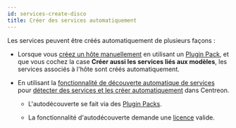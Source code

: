 ```yaml
---
id: services-create-disco
title: Créer des services automatiquement
---
```


Les services peuvent être créés automatiquement de plusieurs façons :

- Lorsque vous [créez un hôte manuellement](hosts-create.html) en utilisant un [Plugin Pack](../pluginpacks.html), et que vous cochez la case **Créer aussi les services liés aux modèles**, les services associés à l'hôte sont créés automatiquement. 

- En utilisant la [fonctionnalité de découverte automatique de services](../discovery/introduction.html) pour [détecter des services et les créer automatiquement](../discovery/services-discovery.html) dans Centreon.

    - L'autodécouverte se fait via des [Plugin Packs](../pluginpacks.html).

    - La fonctionnalité d'autodécouverte demande une [licence](../../administration/licenses.html) valide.